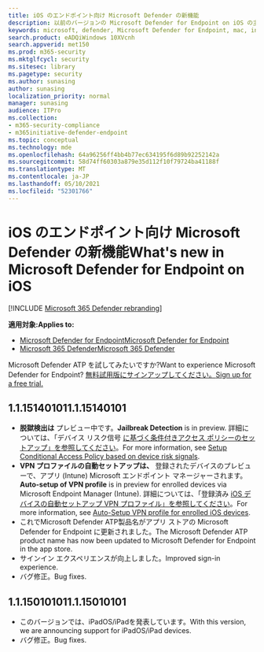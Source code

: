 ```yaml
---
title: iOS のエンドポイント向け Microsoft Defender の新機能
description: 以前のバージョンの Microsoft Defender for Endpoint on iOS の主な変更点について説明します。
keywords: microsoft, defender, Microsoft Defender for Endpoint, mac, installation, macos, whatsnew
search.product: eADQiWindows 10XVcnh
search.appverid: met150
ms.prod: m365-security
ms.mktglfcycl: security
ms.sitesec: library
ms.pagetype: security
ms.author: sunasing
author: sunasing
localization_priority: normal
manager: sunasing
audience: ITPro
ms.collection:
- m365-security-compliance
- m365initiative-defender-endpoint
ms.topic: conceptual
ms.technology: mde
ms.openlocfilehash: 64a96256ff4bb4b77ec634195f6d89b92252142a
ms.sourcegitcommit: 58d74ff60303a879e35d112f10f79724ba41188f
ms.translationtype: MT
ms.contentlocale: ja-JP
ms.lasthandoff: 05/10/2021
ms.locfileid: "52301766"
---
```

# <a name="whats-new-in-microsoft-defender-for-endpoint-on-ios"></a><span data-ttu-id="2e505-104">iOS のエンドポイント向け Microsoft Defender の新機能</span><span class="sxs-lookup"><span data-stu-id="2e505-104">What's new in Microsoft Defender for Endpoint on iOS</span></span>

[!INCLUDE [Microsoft 365 Defender rebranding](../../includes/microsoft-defender.md)]

<span data-ttu-id="2e505-105">**適用対象:**</span><span class="sxs-lookup"><span data-stu-id="2e505-105">**Applies to:**</span></span>
- [<span data-ttu-id="2e505-106">Microsoft Defender for Endpoint</span><span class="sxs-lookup"><span data-stu-id="2e505-106">Microsoft Defender for Endpoint</span></span>](https://go.microsoft.com/fwlink/p/?linkid=2154037)
- [<span data-ttu-id="2e505-107">Microsoft 365 Defender</span><span class="sxs-lookup"><span data-stu-id="2e505-107">Microsoft 365 Defender</span></span>](https://go.microsoft.com/fwlink/?linkid=2118804)

<span data-ttu-id="2e505-108">Microsoft Defender ATP を試してみたいですか?</span><span class="sxs-lookup"><span data-stu-id="2e505-108">Want to experience Microsoft Defender for Endpoint?</span></span> [<span data-ttu-id="2e505-109">無料試用版にサインアップしてください。</span><span class="sxs-lookup"><span data-stu-id="2e505-109">Sign up for a free trial.</span></span>](https://www.microsoft.com/microsoft-365/windows/microsoft-defender-atp?ocid=docs-wdatp-exposedapis-abovefoldlink)

## <a name="1115140101"></a><span data-ttu-id="2e505-110">1.1.15140101</span><span class="sxs-lookup"><span data-stu-id="2e505-110">1.1.15140101</span></span>

- <span data-ttu-id="2e505-111">**脱獄検出は** プレビュー中です。</span><span class="sxs-lookup"><span data-stu-id="2e505-111">**Jailbreak Detection** is in preview.</span></span> <span data-ttu-id="2e505-112">詳細については、「デバイス リスク信号 [に基づく条件付きアクセス ポリシーのセットアップ」を参照してください](ios-configure-features.md#conditional-access-with-defender-for-endpoint-on-ios)。</span><span class="sxs-lookup"><span data-stu-id="2e505-112">For more information, see [Setup Conditional Access Policy based on device risk signals](ios-configure-features.md#conditional-access-with-defender-for-endpoint-on-ios).</span></span>
- <span data-ttu-id="2e505-113">**VPN プロファイルの自動セットアップは、** 登録されたデバイスのプレビューで、アプリ (Intune) Microsoft エンドポイント マネージャーされます。</span><span class="sxs-lookup"><span data-stu-id="2e505-113">**Auto-setup of VPN profile** is in preview for enrolled devices via Microsoft Endpoint Manager (Intune).</span></span> <span data-ttu-id="2e505-114">詳細については、「登録済み [iOS デバイスの自動セットアップ VPN プロファイル」を参照してください](ios-install.md#auto-onboarding-of-vpn-profile-simplified-onboarding)。</span><span class="sxs-lookup"><span data-stu-id="2e505-114">For more information, see [Auto-Setup VPN profile for enrolled iOS devices](ios-install.md#auto-onboarding-of-vpn-profile-simplified-onboarding).</span></span>
- <span data-ttu-id="2e505-115">これでMicrosoft Defender ATP製品名がアプリ ストアの Microsoft Defender for Endpoint に更新されました。</span><span class="sxs-lookup"><span data-stu-id="2e505-115">The Microsoft Defender ATP product name has now been updated to Microsoft Defender for Endpoint in the app store.</span></span>
- <span data-ttu-id="2e505-116">サインイン エクスペリエンスが向上しました。</span><span class="sxs-lookup"><span data-stu-id="2e505-116">Improved sign-in experience.</span></span>
- <span data-ttu-id="2e505-117">バグ修正。</span><span class="sxs-lookup"><span data-stu-id="2e505-117">Bug fixes.</span></span>

## <a name="1115010101"></a><span data-ttu-id="2e505-118">1.1.15010101</span><span class="sxs-lookup"><span data-stu-id="2e505-118">1.1.15010101</span></span>

- <span data-ttu-id="2e505-119">このバージョンでは、iPadOS/iPadを発表しています。</span><span class="sxs-lookup"><span data-stu-id="2e505-119">With this version, we are announcing support for iPadOS/iPad devices.</span></span>
- <span data-ttu-id="2e505-120">バグ修正。</span><span class="sxs-lookup"><span data-stu-id="2e505-120">Bug fixes.</span></span>
